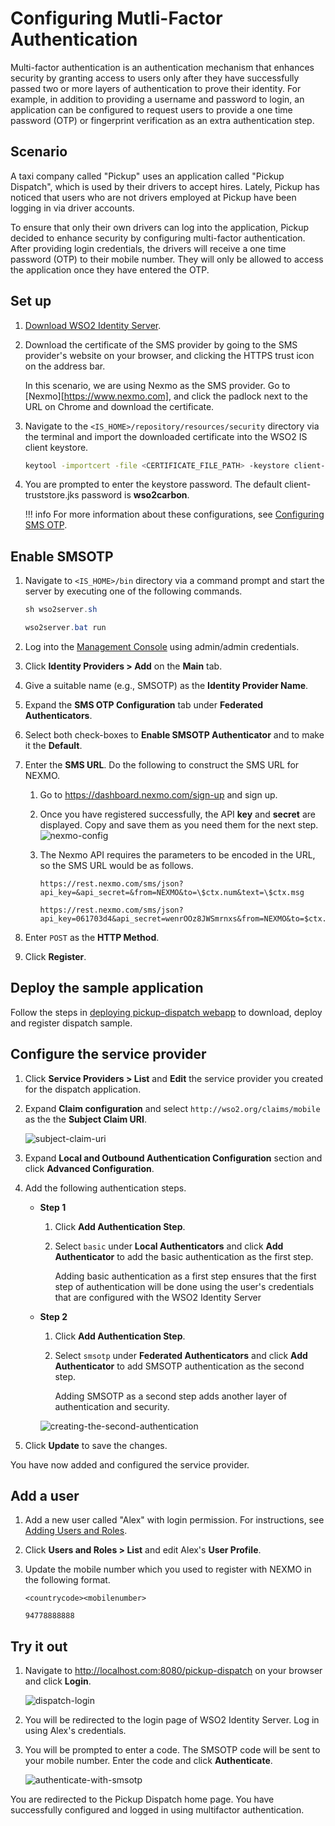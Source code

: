 # Configuring Mutli-Factor Authentication

Multi-factor authentication is an authentication mechanism that enhances security by granting access to users only after they have successfully passed two or more layers of authentication to prove their identity. For example, in addition to providing a username and password to login, an application can be configured to request users to provide a one time password (OTP) or fingerprint verification as an extra authentication step. 

## Scenario

A taxi company called "Pickup" uses an application called "Pickup Dispatch", which is used by their drivers to accept hires. Lately, Pickup has noticed that users who are not drivers employed at Pickup have been logging in via driver accounts. 

To ensure that only their own drivers can log into the application, Pickup decided to enhance security by configuring multi-factor authentication. After providing login credentials, the drivers will receive a one time password (OTP) to their mobile number. They will only be allowed to access the application once they have entered the OTP. 

## Set up 

1. [Download WSO2 Identity Server](https://wso2.com/identity-and-access-management/).

2. Download the certificate of the SMS provider by going to the SMS provider's website on your browser, and clicking the HTTPS trust icon on the address bar. 

    In this scenario, we are using Nexmo as the SMS provider. Go to [Nexmo][https://www.nexmo.com], and click the padlock next to the URL on Chrome and download the certificate.

3. Navigate to the `<IS_HOME>/repository/resources/security` directory via the terminal and import the downloaded certificate into the WSO2 IS client keystore. 

    ``` bash
    keytool -importcert -file <CERTIFICATE_FILE_PATH> -keystore client-truststore.jks -alias "Nexmo" 
    ```

4. You are prompted to enter the keystore password. The default client-truststore.jks password is **wso2carbon**.

    !!! info
        For more information about these configurations, see [Configuring SMS OTP](../../learn/configuring-sms-otp).

## Enable SMSOTP

1. Navigate to `<IS_HOME>/bin` directory via a command prompt and start the server by executing one of the following commands.

    ``` java tab="Linux/MacOS"
    sh wso2server.sh
    ```

    ``` java tab="Windows"
    wso2server.bat run
    ```

5. Log into the [Management Console](../../setup/getting-started-with-the-management-console) using admin/admin credentials.
    
6. Click **Identity Providers > Add** on the **Main** tab.

7. Give a suitable name (e.g., SMSOTP) as the **Identity Provider Name**.

8. Expand the **SMS OTP Configuration** tab under **Federated Authenticators**.

9. Select both check-boxes to **Enable SMSOTP Authenticator** and to make it the **Default**.

10. Enter the **SMS URL**. Do the following to construct the SMS URL for NEXMO.
    1.  Go to <https://dashboard.nexmo.com/sign-up> and sign up.

    2.  Once you have registered successfully, the API **key** and **secret**
        are displayed. Copy and save them as you need them for the next
        step.  
        ![nexmo-config](../assets/img/tutorials/nexmo-config.png)

    3.  The Nexmo API requires the parameters to be encoded in the URL,
        so the SMS URL would be as follows.

        ``` tab="SMS URL format"
        https://rest.nexmo.com/sms/json?api_key=&api_secret=&from=NEXMO&to=\$ctx.num&text=\$ctx.msg
        ```

        ``` tab="SMS URL example"
        https://rest.nexmo.com/sms/json?api_key=061703d4&api_secret=wenrOOz8JWSmrnxs&from=NEXMO&to=$ctx.num&text=$ctx.msg
        ```

11. Enter `POST` as the **HTTP Method**. 

12. Click **Register**.

## Deploy the sample application

Follow the steps in [deploying pickup-dispatch webapp](../../learn/deploying-the-sample-app/#deploying-the-pickup-dispatch-webapp) to download, deploy and register dispatch sample.

## Configure the service provider

1. Click **Service Providers > List** and **Edit** the service provider you created for the dispatch application.

2.  Expand **Claim configuration** and select `http://wso2.org/claims/mobile` as the the **Subject Claim URI**.

    ![subject-claim-uri](../assets/img/tutorials/subject-claim-uri.png)

7.  Expand **Local and Outbound Authentication Configuration** section and click **Advanced Configuration**. 

8. Add the following authentication steps.
    
    - **Step 1**
        1.  Click **Add Authentication Step**.

        2.  Select `basic` under **Local Authenticators** and click **Add Authenticator** to add the basic authentication
            as the first step.  
            
            Adding basic authentication as a first step ensures that the
            first step of authentication will be done using the user's
            credentials that are configured with the WSO2 Identity
            Server

    - **Step 2**
        1.  Click **Add Authentication Step**.

        2.  Select `smsotp` under **Federated Authenticators** and click **Add Authenticator** to add SMSOTP authentication
            as the second step.  

            Adding SMSOTP as a second step adds another layer of
            authentication and security.

        ![creating-the-second-authentication](../assets/img/tutorials/creating-the-second-authentication.jpeg)

8.  Click **Update** to save the changes.

You have now added and configured the service provider.

## Add a user 

1. Add a new user called "Alex" with login permission. For instructions, see [Adding Users and Roles](../../learn/adding-users-and-roles).

2. Click **Users and Roles > List** and edit Alex's **User Profile**.

3. Update the mobile number which you used to register with NEXMO in the following format.

    ```tab="format"
    <countrycode><mobilenumber>
    ```

    ```tab="example"
    94778888888
    ```

## Try it out

1. Navigate to <http://localhost.com:8080/pickup-dispatch> on your browser and click **Login**.

    ![dispatch-login](../assets/img/tutorials/dispatch-login.png)

2. You will be redirected to the login page of WSO2 Identity Server. Log in using Alex's credentials. 

3. You will be prompted to enter a code. The SMSOTP code will be sent to your mobile number. Enter the code and click **Authenticate**. 

    ![authenticate-with-smsotp](../assets/img/tutorials/authenticating-with-smsotp.png)

You are redirected to the Pickup Dispatch home page. You have successfully configured and logged in using multifactor authentication.
